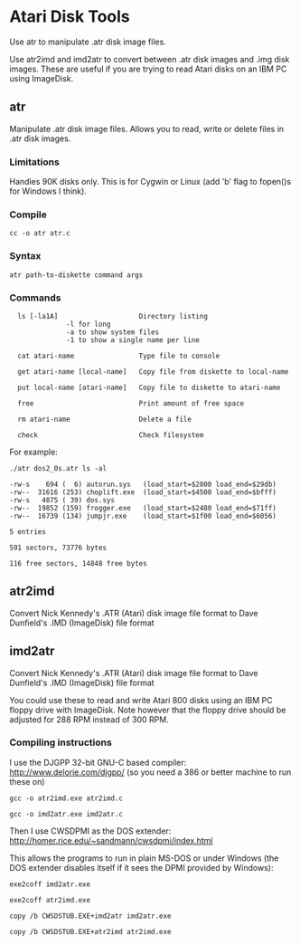 # Atari Disk Tools

Use atr to manipulate .atr disk image files.

Use atr2imd and imd2atr to convert between .atr disk images and .img disk
images.  These are useful if you are trying to read Atari disks on an IBM PC
using ImageDisk.

## atr

Manipulate .atr disk image files.  Allows you to read, write or
delete files in .atr disk images.

### Limitations

Handles 90K disks only.  This is for Cygwin or Linux (add 'b' flag to
fopen()s for Windows I think).

### Compile

	cc -o atr atr.c

### Syntax

	atr path-to-diskette command args

### Commands

      ls [-la1A]                    Directory listing
                  -l for long
                  -a to show system files
                  -1 to show a single name per line

      cat atari-name                Type file to console

      get atari-name [local-name]   Copy file from diskette to local-name

      put local-name [atari-name]   Copy file to diskette to atari-name

      free                          Print amount of free space

      rm atari-name                 Delete a file

      check                         Check filesystem


For example:

	./atr dos2_0s.atr ls -al

	-rw-s    694 (  6) autorun.sys   (load_start=$2800 load_end=$29db)
	-rw--  31616 (253) choplift.exe  (load_start=$4500 load_end=$bfff)
	-rw-s   4875 ( 39) dos.sys      
	-rw--  19852 (159) frogger.exe   (load_start=$2480 load_end=$71ff)
	-rw--  16739 (134) jumpjr.exe    (load_start=$1f00 load_end=$6056)

	5 entries

	591 sectors, 73776 bytes

	116 free sectors, 14848 free bytes


## atr2imd

Convert Nick Kennedy's .ATR (Atari) disk image file format to
Dave Dunfield's .IMD (ImageDisk) file format


## imd2atr

Convert Nick Kennedy's .ATR (Atari) disk image file format to
Dave Dunfield's .IMD (ImageDisk) file format


You could use these to read and write Atari 800 disks using an IBM PC floppy
drive with ImageDisk.  Note however that the floppy drive should be adjusted
for 288 RPM instead of 300 RPM.


### Compiling instructions

I use the DJGPP 32-bit GNU-C based compiler: http://www.delorie.com/djgpp/
(so you need a 386 or better machine to run these on)

	gcc -o atr2imd.exe atr2imd.c

	gcc -o imd2atr.exe imd2atr.c

Then I use CWSDPMI as the DOS extender: http://homer.rice.edu/~sandmann/cwsdpmi/index.html

This allows the programs to run in plain MS-DOS or under Windows (the DOS
extender disables itself if it sees the DPMI provided by Windows):

	exe2coff imd2atr.exe

	exe2coff atr2imd.exe

	copy /b CWSDSTUB.EXE+imd2atr imd2atr.exe

	copy /b CWSDSTUB.EXE+atr2imd atr2imd.exe
